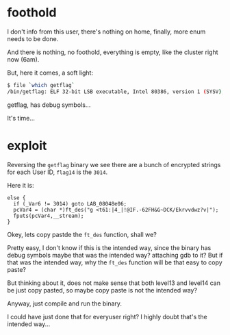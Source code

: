 # foothold

I don't info from this user, there's nothing on home, finally, more enum needs
to be done.

And there is nothing, no foothold, everything is empty, like the cluster right
now (6am).

But, here it comes, a soft light:
```bash
$ file `which getflag`
/bin/getflag: ELF 32-bit LSB executable, Intel 80386, version 1 (SYSV), dynamically linked (uses shared libs), for GNU/Linux 2.6.24, BuildID[sha1]=0x3fcebc416e32d2b675c7ea7585328122caf0f15d, not stripped
```

getflag, has debug symbols...

It's time...

# exploit

Reversing the `getflag` binary we see there are a bunch of encrypted strings
for each User ID, `flag14` is the `3014`.

Here it is:
```bah
else {
  if (_Var6 != 3014) goto LAB_08048e06;
  pcVar4 = (char *)ft_des("g <t61:|4_|!@IF.-62FH&G~DCK/Ekrvvdwz?v|");
  fputs(pcVar4,__stream);
}
```

Okey, lets copy pastde the `ft_des` function, shall we?

Pretty easy, I don't know if this is the intended way, since the binary has
debug symbols maybe that was the intended way? attaching gdb to it? But if that
was the intended way, why the `ft_des` function will be that easy to copy paste?

But thinking about it, does not make sense that both level13 and level14 can be
just copy pasted, so maybe copy paste is not the intended way?

Anyway, just compile and run the binary.

I could have just done that for everyuser right? I highly doubt that's the
intended way...
